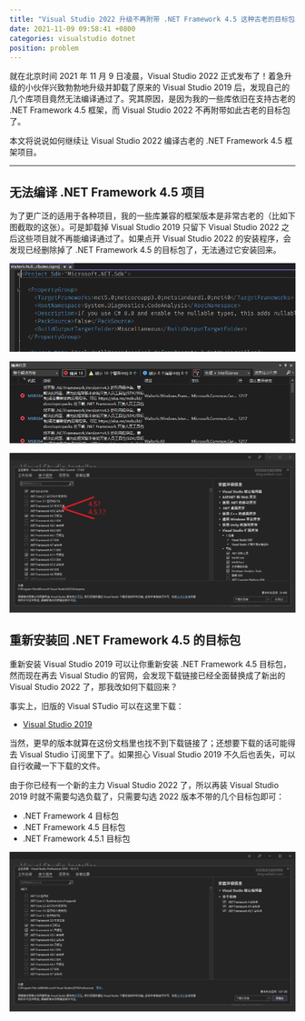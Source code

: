 ```yaml
---
title: "Visual Studio 2022 升级不再附带 .NET Framework 4.5 这种古老的目标包了，本文帮你装回来"
date: 2021-11-09 09:58:41 +0800
categories: visualstudio dotnet
position: problem
---
```


就在北京时间 2021 年 11 月 9 日凌晨，Visual Studio 2022 正式发布了！着急升级的小伙伴兴致勃勃地升级并卸载了原来的 Visual Studio 2019 后，发现自己的几个库项目竟然无法编译通过了。究其原因，是因为我的一些库依旧在支持古老的 .NET Framework 4.5 框架，而 Visual Studio 2022 不再附带如此古老的目标包了。

本文将说说如何继续让 Visual Studio 2022 编译古老的 .NET Framework 4.5 框架项目。

---

<div id="toc"></div>

## 无法编译 .NET Framework 4.5 项目

为了更广泛的适用于各种项目，我的一些库兼容的框架版本是非常古老的（比如下图截取的这张）。可是卸载掉 Visual Studio 2019 只留下 Visual Studio 2022 之后这些项目就不再能编译通过了。如果点开 Visual Studio 2022 的安装程序，会发现已经删除掉了 .NET Framework 4.5 的目标包了，无法通过它安装回来。

![支持古老的框架](/static/posts/2021-11-09-09-46-36.png)

![无法编译 .NET Framework 4.5 项目](/static/posts/2021-11-09-09-45-32.png)

![没有 .NET Frameweork 4.5 的目标包](/static/posts/2021-11-09-09-49-26.png)

## 重新安装回 .NET Framework 4.5 的目标包

重新安装 Visual Studio 2019 可以让你重新安装 .NET Framework 4.5 目标包，然而现在再去 Visual Studio 的官网，会发现下载链接已经全面替换成了新出的 Visual Studio 2022 了，那我改如何下载回来？

事实上，旧版的 Visual STudio 可以在这里下载：

* [Visual Studio 2019](https://docs.microsoft.com/zh-cn/visualstudio/releases/2019/history)

当然，更早的版本就算在这份文档里也找不到下载链接了；还想要下载的话可能得去 Visual Studio 订阅里下了。如果担心 Visual Studio 2019 不久后也丢失，可以自行收藏一下下载的文件。

由于你已经有一个新的主力 Visual Studio 2022 了，所以再装 Visual Studio 2019 时就不需要勾选负载了，只需要勾选 2022 版本不带的几个目标包即可：

* .NET Framework 4 目标包
* .NET Framework 4.5 目标包
* .NET Framework 4.5.1 目标包

![勾选 .NET Framework 4.5 目标包](/static/posts/2021-11-09-09-57-43.png)
